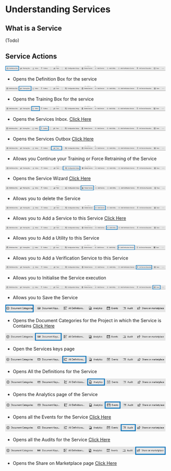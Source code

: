 # Understanding Services

## What is a Service

(Todo)

## Service Actions

![](<../.gitbook/assets/12 (1) (1).png>)

* Opens the Definition Box for the service

![](<../.gitbook/assets/13 (1) (1).png>)

* Opens the Training Box for the service

![](<../.gitbook/assets/14 (1) (1).png>)

* Opens the Services Inbox. [Click Here](https://github.com/aiforged/docs/tree/e373474b5a7190fa50cf5abaf45458a3538fe701/services/services/understanding-the-documents-page.md)

![](<../.gitbook/assets/15 (1) (1).png>)

* Opens the Services Outbox [Click Here](https://github.com/aiforged/docs/tree/e373474b5a7190fa50cf5abaf45458a3538fe701/services/services/understanding-the-documents-page.md)

![](<../.gitbook/assets/16 (1) (1).png>)

* Allows you Continue your Training or Force Retraining of the Service

![](<../.gitbook/assets/17 (1) (1).png>)

* Opens the Service Wizard [Click Here](https://github.com/aiforged/docs/tree/e373474b5a7190fa50cf5abaf45458a3538fe701/services/services/understanding-services.md)

![](<../.gitbook/assets/18 (1) (1).png>)

* Allows you to delete the Service

![](<../.gitbook/assets/19 (1) (1).png>)

* Allows you to Add a Service to this Service [Click Here](https://github.com/aiforged/docs/tree/e373474b5a7190fa50cf5abaf45458a3538fe701/services/services/understanding-services.md)

![](<../.gitbook/assets/20 (1) (1).png>)

* Allows you to Add a Utility to this Service

![](<../.gitbook/assets/21 (1) (1).png>)

* Allows you to Add a Verification Service to this Service

![](<../.gitbook/assets/22 (1) (1).png>)

* Allows you to Initialise the Service execution

![](<../.gitbook/assets/23 (1) (1).png>)

* Allows you to Save the Service

![](<../.gitbook/assets/24 (1) (1).png>)

* Opens the Document Categories for the Project in which the Service is Contains [Click Here](https://github.com/aiforged/docs/tree/e373474b5a7190fa50cf5abaf45458a3538fe701/services/documents/document-categories.md)

![](<../.gitbook/assets/25 (1) (1).png>)

* Open the Services keys page

![](<../.gitbook/assets/26 (1) (1).png>)

* Opens All the Definitions for the Service

![](<../.gitbook/assets/27 (1) (1).png>)

* Opens the Analytics page of the Service

![](<../.gitbook/assets/28 (1) (1).png>)

* Opens all the Events for the Service [Click Here](https://github.com/aiforged/docs/tree/e373474b5a7190fa50cf5abaf45458a3538fe701/services/services/subpages/events.md)

![](<../.gitbook/assets/29 (1) (1).png>)

* Opens all the Audits for the Service [Click Here](https://github.com/aiforged/docs/tree/e373474b5a7190fa50cf5abaf45458a3538fe701/services/services/subpages/audit.md)

![](<../.gitbook/assets/30 (1) (1).png>)

* Opens the Share on Marketplace page [Click Here](https://github.com/aiforged/docs/tree/e373474b5a7190fa50cf5abaf45458a3538fe701/services/services/subpages/publish-marketplace.md)
